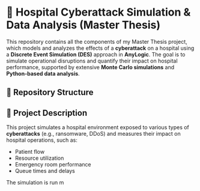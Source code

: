 # 🏥 Hospital Cyberattack Simulation & Data Analysis (Master Thesis)

This repository contains all the components of my Master Thesis project, which models and analyzes the effects of a **cyberattack** on a hospital using a **Discrete Event Simulation (DES)** approach in **AnyLogic**. The goal is to simulate operational disruptions and quantify their impact on hospital performance, supported by extensive **Monte Carlo simulations** and **Python-based data analysis**.

## 📁 Repository Structure


## 📌 Project Description

This project simulates a hospital environment exposed to various types of **cyberattacks** (e.g., ransomware, DDoS) and measures their impact on hospital operations, such as:

- Patient flow
- Resource utilization
- Emergency room performance
- Queue times and delays

The simulation is run m
